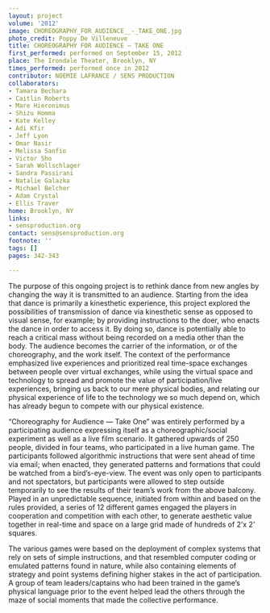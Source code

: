 ```yaml
---
layout: project
volume: '2012'
image: CHOREOGRAPHY_FOR_AUDIENCE__-_TAKE_ONE.jpg
photo_credit: Poppy De Villeneuve
title: CHOREOGRAPHY FOR AUDIENCE — TAKE ONE
first_performed: performed on September 15, 2012
place: The Irondale Theater, Brooklyn, NY
times_performed: performed once in 2012
contributor: NOEMIE LAFRANCE / SENS PRODUCTION
collaborators:
- Tamara Bechara
- Caitlin Roberts
- Mare Hieronimus
- Shizu Homma
- Kate Kelley
- Adi Kfir
- Jeff Lyon
- Omar Nasir
- Melissa Sanfio
- Victor Sho
- Sarah Wollschlager
- Sandra Passirani
- Natalie Galazka
- Michael Belcher
- Adam Crystal
- Ellis Traver
home: Brooklyn, NY
links:
- sensproduction.org
contact: sens@sensproduction.org
footnote: ''
tags: []
pages: 342-343

---
```


The purpose of this ongoing project is to rethink dance from new angles by changing the way it is transmitted to an audience. Starting from the idea that dance is primarily a kinesthetic experience, this project explored the possibilities of transmission of dance via kinesthetic sense as opposed to visual sense, for example; by providing instructions to the doer, who enacts the dance in order to access it. By doing so, dance is potentially able to reach a critical mass without being recorded on a media other than the body. The audience becomes the carrier of the information, or of the choreography, and the work itself. The context of the performance emphasized live experiences and prioritized real time-space exchanges between people over virtual exchanges, while using the virtual space and technology to spread and promote the value of participation/live experiences, bringing us back to our mere physical bodies, and relating our physical experience of life to the technology we so much depend on, which has already begun to compete with our physical existence.

“Choreography for Audience — Take One” was entirely performed by a participating audience expressing itself as a choreographic/social experiment as well as a live film scenario. It gathered upwards of 250 people, divided in four teams, who participated in a live human game. The participants followed algorithmic instructions that were sent ahead of time via email; when enacted, they generated patterns and formations that could be watched from a bird’s-eye-view. The event was only open to participants and not spectators, but participants were allowed to step outside temporarily to see the results of their team’s work from the above balcony. Played in an unpredictable sequence, initiated from within and based on the rules provided, a series of 12 different games engaged the players in cooperation and competition with each other, to generate aesthetic value together in real-time and space on a large grid made of hundreds of 2’x 2’ squares.

The various games were based on the deployment of complex systems that rely on sets of simple instructions, and that resembled computer coding or emulated patterns found in nature, while also containing elements of strategy and point systems defining higher stakes in the act of participation. A group of team leaders/captains who had been trained in the game’s physical language prior to the event helped lead the others through the maze of social moments that made the collective performance.
